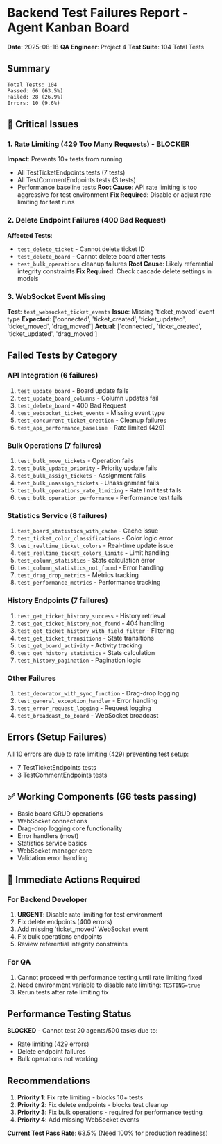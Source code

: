 # Backend Test Failures Report - Agent Kanban Board

**Date**: 2025-08-18
**QA Engineer**: Project 4
**Test Suite**: 104 Total Tests

## Summary

```
Total Tests: 104
Passed: 66 (63.5%)
Failed: 28 (26.9%)
Errors: 10 (9.6%)
```

## 🔴 Critical Issues

### 1. Rate Limiting (429 Too Many Requests) - BLOCKER

**Impact**: Prevents 10+ tests from running

- All TestTicketEndpoints tests (7 tests)
- All TestCommentEndpoints tests (3 tests)
- Performance baseline tests
**Root Cause**: API rate limiting is too aggressive for test environment
**Fix Required**: Disable or adjust rate limiting for test runs

### 2. Delete Endpoint Failures (400 Bad Request)

**Affected Tests**:

- `test_delete_ticket` - Cannot delete ticket ID
- `test_delete_board` - Cannot delete board after tests
- `test_bulk_operations` cleanup failures
**Root Cause**: Likely referential integrity constraints
**Fix Required**: Check cascade delete settings in models

### 3. WebSocket Event Missing

**Test**: `test_websocket_ticket_events`
**Issue**: Missing 'ticket_moved' event type
**Expected**: ['connected', 'ticket_created', 'ticket_updated', 'ticket_moved', 'drag_moved']
**Actual**: ['connected', 'ticket_created', 'ticket_updated', 'drag_moved']

## Failed Tests by Category

### API Integration (6 failures)

1. `test_update_board` - Board update fails
2. `test_update_board_columns` - Column updates fail
3. `test_delete_board` - 400 Bad Request
4. `test_websocket_ticket_events` - Missing event type
5. `test_concurrent_ticket_creation` - Cleanup failures
6. `test_api_performance_baseline` - Rate limited (429)

### Bulk Operations (7 failures)

1. `test_bulk_move_tickets` - Operation fails
2. `test_bulk_update_priority` - Priority update fails
3. `test_bulk_assign_tickets` - Assignment fails
4. `test_bulk_unassign_tickets` - Unassignment fails
5. `test_bulk_operations_rate_limiting` - Rate limit test fails
6. `test_bulk_operation_performance` - Performance test fails

### Statistics Service (8 failures)

1. `test_board_statistics_with_cache` - Cache issue
2. `test_ticket_color_classifications` - Color logic error
3. `test_realtime_ticket_colors` - Real-time update issue
4. `test_realtime_ticket_colors_limits` - Limit handling
5. `test_column_statistics` - Stats calculation error
6. `test_column_statistics_not_found` - Error handling
7. `test_drag_drop_metrics` - Metrics tracking
8. `test_performance_metrics` - Performance tracking

### History Endpoints (7 failures)

1. `test_get_ticket_history_success` - History retrieval
2. `test_get_ticket_history_not_found` - 404 handling
3. `test_get_ticket_history_with_field_filter` - Filtering
4. `test_get_ticket_transitions` - State transitions
5. `test_get_board_activity` - Activity tracking
6. `test_get_history_statistics` - Stats calculation
7. `test_history_pagination` - Pagination logic

### Other Failures

1. `test_decorator_with_sync_function` - Drag-drop logging
2. `test_general_exception_handler` - Error handling
3. `test_error_request_logging` - Request logging
4. `test_broadcast_to_board` - WebSocket broadcast

## Errors (Setup Failures)

All 10 errors are due to rate limiting (429) preventing test setup:

- 7 TestTicketEndpoints tests
- 3 TestCommentEndpoints tests

## ✅ Working Components (66 tests passing)

- Basic board CRUD operations
- WebSocket connections
- Drag-drop logging core functionality
- Error handlers (most)
- Statistics service basics
- WebSocket manager core
- Validation error handling

## 🎯 Immediate Actions Required

### For Backend Developer

1. **URGENT**: Disable rate limiting for test environment
2. Fix delete endpoints (400 errors)
3. Add missing 'ticket_moved' WebSocket event
4. Fix bulk operations endpoints
5. Review referential integrity constraints

### For QA

1. Cannot proceed with performance testing until rate limiting fixed
2. Need environment variable to disable rate limiting: `TESTING=true`
3. Rerun tests after rate limiting fix

## Performance Testing Status

**BLOCKED** - Cannot test 20 agents/500 tasks due to:

- Rate limiting (429 errors)
- Delete endpoint failures
- Bulk operations not working

## Recommendations

1. **Priority 1**: Fix rate limiting - blocks 10+ tests
2. **Priority 2**: Fix delete endpoints - blocks test cleanup
3. **Priority 3**: Fix bulk operations - required for performance testing
4. **Priority 4**: Add missing WebSocket events

**Current Test Pass Rate**: 63.5% (Need 100% for production readiness)
